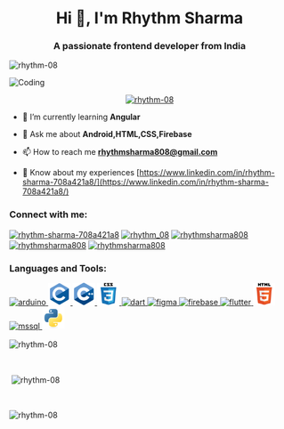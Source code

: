 <h1 align="center">Hi 👋, I'm Rhythm Sharma</h1>
<h3 align="center">A passionate frontend developer from India</h3>
<p align="left"> <img src="https://komarev.com/ghpvc/?username=rhythm-08&label=Profile%20views&color=0e75b6&style=flat" alt="rhythm-08" /> </p>
<img  alt="Coding" width="400" src="https://camo.githubusercontent.com/5ddf73ad3a205111cf8c686f687fc216c2946a75005718c8da5b837ad9de78c9/68747470733a2f2f7468756d62732e6766796361742e636f6d2f4576696c4e657874446576696c666973682d736d616c6c2e676966">


<br>
<p align="center"> <a href="https://github.com/ryo-ma/github-profile-trophy"><img src="https://github-profile-trophy.vercel.app/?username=rhythm-08" alt="rhythm-08" /></a> </p>

- 🌱 I’m currently learning **Angular**

- 💬 Ask me about **Android,HTML,CSS,Firebase**

- 📫 How to reach me **rhythmsharma808@gmail.com**

- 📄 Know about my experiences [https://www.linkedin.com/in/rhythm-sharma-708a421a8/](https://www.linkedin.com/in/rhythm-sharma-708a421a8/)

<h3 align="left">Connect with me:</h3>
<p align="left">
<a href="https://linkedin.com/in/rhythm-sharma-708a421a8" target="blank"><img align="center" src="https://raw.githubusercontent.com/rahuldkjain/github-profile-readme-generator/master/src/images/icons/Social/linked-in-alt.svg" alt="rhythm-sharma-708a421a8" height="30" width="40" /></a>
<a href="https://www.codechef.com/users/rhythm_08" target="blank"><img align="center" src="https://cdn.jsdelivr.net/npm/simple-icons@3.1.0/icons/codechef.svg" alt="rhythm_08" height="30" width="40" /></a>
<a href="https://codeforces.com/profile/rhythmsharma808" target="blank"><img align="center" src="https://raw.githubusercontent.com/rahuldkjain/github-profile-readme-generator/master/src/images/icons/Social/codeforces.svg" alt="rhythmsharma808" height="30" width="40" /></a>
<a href="https://www.leetcode.com/rhythmsharma808" target="blank"><img align="center" src="https://raw.githubusercontent.com/rahuldkjain/github-profile-readme-generator/master/src/images/icons/Social/leet-code.svg" alt="rhythmsharma808" height="30" width="40" /></a>
<a href="https://auth.geeksforgeeks.org/user/rhythmsharma808" target="blank"><img align="center" src="https://raw.githubusercontent.com/rahuldkjain/github-profile-readme-generator/master/src/images/icons/Social/geeks-for-geeks.svg" alt="rhythmsharma808" height="30" width="40" /></a>
</p>

<h3 align="left">Languages and Tools:</h3>
<p align="left"> <a href="https://www.arduino.cc/" target="_blank" rel="noreferrer"> <img src="https://cdn.worldvectorlogo.com/logos/arduino-1.svg" alt="arduino" width="40" height="40"/> </a> <a href="https://www.cprogramming.com/" target="_blank" rel="noreferrer"> <img src="https://raw.githubusercontent.com/devicons/devicon/master/icons/c/c-original.svg" alt="c" width="40" height="40"/> </a> <a href="https://www.w3schools.com/cpp/" target="_blank" rel="noreferrer"> <img src="https://raw.githubusercontent.com/devicons/devicon/master/icons/cplusplus/cplusplus-original.svg" alt="cplusplus" width="40" height="40"/> </a> <a href="https://www.w3schools.com/css/" target="_blank" rel="noreferrer"> <img src="https://raw.githubusercontent.com/devicons/devicon/master/icons/css3/css3-original-wordmark.svg" alt="css3" width="40" height="40"/> </a> <a href="https://dart.dev" target="_blank" rel="noreferrer"> <img src="https://www.vectorlogo.zone/logos/dartlang/dartlang-icon.svg" alt="dart" width="40" height="40"/> </a> <a href="https://www.figma.com/" target="_blank" rel="noreferrer"> <img src="https://www.vectorlogo.zone/logos/figma/figma-icon.svg" alt="figma" width="40" height="40"/> </a> <a href="https://firebase.google.com/" target="_blank" rel="noreferrer"> <img src="https://www.vectorlogo.zone/logos/firebase/firebase-icon.svg" alt="firebase" width="40" height="40"/> </a> <a href="https://flutter.dev" target="_blank" rel="noreferrer"> <img src="https://www.vectorlogo.zone/logos/flutterio/flutterio-icon.svg" alt="flutter" width="40" height="40"/> </a> <a href="https://www.w3.org/html/" target="_blank" rel="noreferrer"> <img src="https://raw.githubusercontent.com/devicons/devicon/master/icons/html5/html5-original-wordmark.svg" alt="html5" width="40" height="40"/> </a> <a href="https://www.microsoft.com/en-us/sql-server" target="_blank" rel="noreferrer"> <img src="https://www.svgrepo.com/show/303229/microsoft-sql-server-logo.svg" alt="mssql" width="40" height="40"/> </a> <a href="https://www.python.org" target="_blank" rel="noreferrer"> <img src="https://raw.githubusercontent.com/devicons/devicon/master/icons/python/python-original.svg" alt="python" width="40" height="40"/> </a> </p>

<p><img align="center" src="https://github-readme-stats.vercel.app/api/top-langs?username=rhythm-08&show_icons=true&locale=en&layout=compact" alt="rhythm-08" /></p>
<br>
<p>&nbsp;<img align="center" src="https://github-readme-stats.vercel.app/api?username=rhythm-08&show_icons=true&locale=en" alt="rhythm-08" /></p>
<br>
<p><img align="center" src="https://github-readme-streak-stats.herokuapp.com/?user=rhythm-08&" alt="rhythm-08" /></p>
